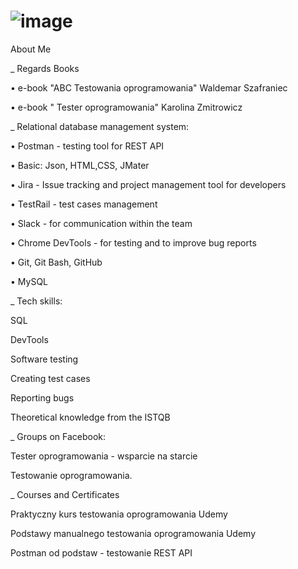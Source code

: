    # ![image](https://user-images.githubusercontent.com/108292217/233567094-e2c37002-bc7f-48fa-9528-48ea5e3f794b.png)






About Me

 _ Regards Books 

• e-book "ABC Testowania oprogramowania" Waldemar Szafraniec

•	e-book " Tester oprogramowania" Karolina Zmitrowicz 
 

_ Relational database management system:

• Postman - testing tool for REST API 

• Basic: Json, HTML,CSS, JMater

• Jira - Issue tracking and project management tool for developers

• TestRail - test cases management 

• Slack - for communication within the team

• Chrome DevTools - for testing and to improve bug reports 

• Git, Git Bash, GitHub 

• MySQL

_ Tech skills:

SQL

DevTools

Software testing

Creating test cases

Reporting bugs

Theoretical knowledge from the ISTQB

_ Groups on Facebook:

Tester oprogramowania - wsparcie na starcie

Testowanie oprogramowania.

_ Courses and Certificates

Praktyczny kurs testowania oprogramowania Udemy

Podstawy manualnego testowania oprogramowania Udemy

Postman od podstaw - testowanie REST API 
